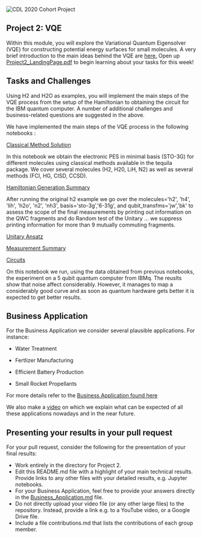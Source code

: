 ![CDL 2020 Cohort Project](../figures/CDL_logo.jpg)
## Project 2: VQE
Within this module, you will explore the Variational Quantum Eigensolver (VQE) for
constructing potential energy surfaces for small molecules.
A very brief introduction to the main ideas behind the VQE are 
[here.](https://github.com/CDL-Quantum/CohortProject_2020/blob/master/CDL_2020_docs.pdf)
Open up [Project2_LandingPage.pdf](https://github.com/CDL-Quantum/CohortProject_2020/blob/master/Project_2_VQE_Molecules/Project_2_LandingPage.pdf)
to begin learning about your tasks for this week!

## Tasks and Challenges
Using H2 and H2O as examples, you will implement the main steps of the VQE process from the setup of the Hamiltonian to obtaining the circuit for the IBM quantum computer.  A number of additional challenges and 
business-related questions are suggested in the above.

We have implemented the main steps of the VQE process in the following notebooks :

[Classical Method Solution](https://github.com/tina-seb/CohortProject_2020/blob/master/Project_2_VQE_Molecules/S1_Classical_Methods_Demo.ipynb)

In this notebook we obtain the electronic PES in minimal basis (STO-3G) for different molecules using classical methods available in the tequila package. We cover several molecules (H2, H20, LiH, N2) as well as several methods (FCI, HG, CISD, CCSD).

[Hamiltonian Generation Summary](https://github.com/tina-seb/CohortProject_2020/blob/master/Project_2_VQE_Molecules/S2_Hamiltonian_gen_Summary.ipynb)

After running the original h2 example we go over the molecules='h2', 'h4', 'lih', 'h2o', 'n2', 'nh3', basis='sto-3g','6-31g', and qubit_transfms='jw','bk' to assess the scope of the final measurements  by printing out information on the QWC fragments and do Random test of the Unitary ... we suppress printing information for more than 9 mutually commuting fragments.

[Unitary Ansatz](https://github.com/tina-seb/CohortProject_2020/blob/master/Project_2_VQE_Molecules/S3_Unitary_Ansatz_H2.ipynb)

[Measurement Summary](https://github.com/tina-seb/CohortProject_2020/blob/master/Project_2_VQE_Molecules/S4_Measurement_Summary.ipynb)

[Circuits](https://github.com/tina-seb/CohortProject_2020/blob/master/Project_2_VQE_Molecules/S5_Circuits-H2_on_IBMq-sussex.ipynb)

On this notebook we run, using the data obtained from previous notebooks, the experiment on a 5 qubit quantum computer from IBMq. The reuslts show that noise affect considerably. However, it manages to map a considerably good curve and as soon as quantum hardware gets better it is expected to get better results.

## Business Application
For the Business Application we consider several plausible applications. For instance:
- Water Treatment 

- Fertlizer Manufacturing 

- Efficient Battery Production 

- Small Rocket Propellants 

For more details refer to the [Business Application found here](./Business_Application.md)

We also make a [video]() on which we explain what can be expected of all these applications nowadays and in the near future.

## Presenting your results in your pull request
For your pull request, consider the following for the presentation of your final results:
- Work entirely in the directory for Project 2.
- Edit this README.md file with a highlight of your main technical results.  Provide links to any other files with your detailed results, e.g. Jupyter notebooks.
- For your Business Application, feel free to provide your answers directly in the 
[Business_Application.md](./Business_Application.md) file.
- Do not directly upload your video file (or any other large files) to the repository.  Instead, provide a link e.g. to a YouTube video, or a Google Drive file.
- Include a file contributions.md that lists the contributions of each group member.
